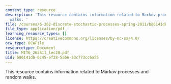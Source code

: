 ```yaml
---
content_type: resource
description: 'This resource contains information related to Markov processes and random
  walks. '
file: /courses/6-262-discrete-stochastic-processes-spring-2011/b86141db6c45ef285ab653c773cc6a55_MIT6_262S11_lec20.pdf
file_type: application/pdf
learning_resource_types: []
license: https://creativecommons.org/licenses/by-nc-sa/4.0/
ocw_type: OCWFile
resourcetype: Document
title: MIT6_262S11_lec20.pdf
uid: b86141db-6c45-ef28-5ab6-53c773cc6a55
---
```

This resource contains information related to Markov processes and random walks. 